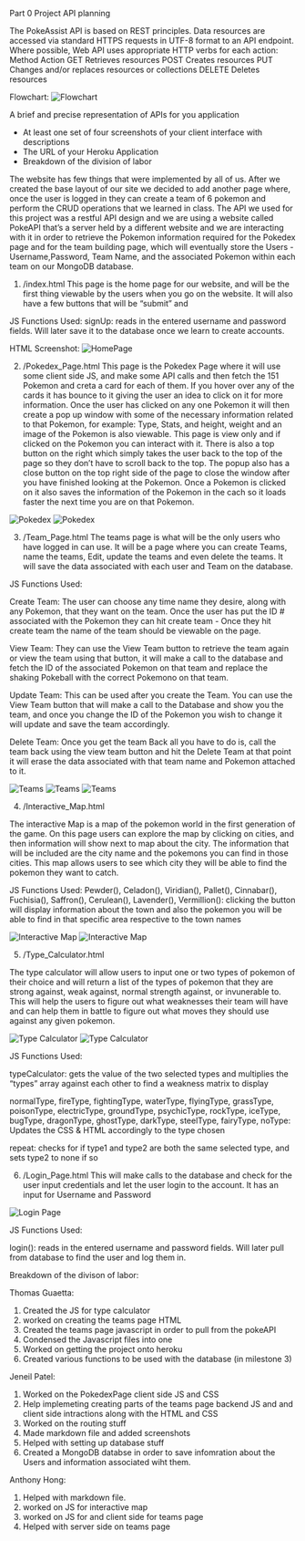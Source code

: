 Part 0 Project API planning

The PokeAssist API is based on REST principles. Data resources are accessed via standard HTTPS requests in UTF-8 format to an API endpoint. Where possible, Web API uses appropriate HTTP verbs for each action:
Method 	Action
GET 	Retrieves resources
POST 	Creates resources
PUT 	Changes and/or replaces resources or collections
DELETE 	Deletes resources


Flowchart:
![Flowchart](https://github.com/Jeenilpatel/cs326-final-Pi/blob/master/Docs/milestone2%20Images/API_Flowchart.JPG "Flowchart")


A brief and precise representation of APIs for you application
- At least one set of four screenshots of your client interface with descriptions
- The URL of your Heroku Application
- Breakdown of the division of labor 


The website has few things that were implemented by all of us. After we created the base layout of our site we decided to add another page where, once the user is logged in they can create a team of 6 pokemon and perform the CRUD operations that we learned in class. The API we used for this project was a restful API design and we are using a website called PokeAPI that’s a server held by a different website and we are interacting with it in order to retrieve the Pokemon information required for the Pokedex page and for the team building page, which will eventually store the Users - Username,Password,  Team Name, and the associated Pokemon within each team on our MongoDB database. 

    
1. /index.html
This page is the home page for our website, and will be the first thing viewable by the users when you go on the website. It will also have a few buttons that will be “submit” and 

JS Functions Used:
signUp: reads in the entered username and password fields. Will later save it to the database once we learn to create accounts.

HTML Screenshot:
![HomePage](https://github.com/Jeenilpatel/cs326-final-Pi/blob/master/Docs/milestone2%20Images/Home%20Page.png "Home Page HTML")


2. /Pokedex_Page.html
This page is the Pokedex Page where it will use some client side JS, and make some API calls and then fetch the 151 Pokemon and creta a card for each of them. If you hover over any of the cards it has bounce to it giving the user an idea to click on it for more information. Once the user has clicked on any one Pokemon it will then create a pop up window with some of the necessary information related to that Pokemon, for example: Type, Stats, and height, weight and an image of the Pokemon is also viewable.
    This page is view only and if clicked on the Pokemon you can interact with it. There is also a top button on the right which simply takes the user back to the top of the page so they don’t have to scroll back to the top. The popup also has a close button on the top right side of the page to close the window after you have finished looking at the Pokemon. Once a Pokemon is clicked on it also saves the information of the Pokemon in the cach so it loads faster the next time you are on that Pokemon. 

![Pokedex](https://github.com/Jeenilpatel/cs326-final-Pi/blob/master/Docs/milestone2%20Images/Pokdex%20p1.png "Pokedex p1")
![Pokedex](https://github.com/Jeenilpatel/cs326-final-Pi/blob/master/Docs/milestone2%20Images/Pokedex%20p2.png "Pokedex p2")


3. /Team_Page.html
The teams page is what will be the only users who have logged in can use. It will be a page where you can create Teams, name the teams, Edit, update the teams and even delete the teams. It will save the data associated with each user and Team on the database. 

JS Functions Used:

Create Team: The user can choose any time name they desire, along with any Pokemon, that they want on the team. Once the user has put the ID # associated with the Pokemon they can hit create team - Once they hit create team the name of the team should be viewable on the page. 

View Team: They can use the View Team button to retrieve the team again or view the team using that button, it will make a call to the database and fetch the ID of the associated Pokemon on that team and replace the shaking Pokeball with the correct Pokemono on that team. 

Update Team: This can be used after you create the Team. You can use the View Team button that will make a call to the Database and show you the team, and once you change the ID of the Pokemon you wish to change it will update and save the team accordingly. 

Delete Team: Once you get the team Back all you have to do is, call the team back using the view team button and hit the Delete Team at that point it will erase the data associated with that team name and Pokemon attached  to it. 

![Teams](https://github.com/Jeenilpatel/cs326-final-Pi/blob/master/Docs/milestone2%20Images/Teams-page%20p1.png "Teams p1")
![Teams](https://github.com/Jeenilpatel/cs326-final-Pi/blob/master/Docs/milestone2%20Images/Teams-page%20p2.png "Teams p2")
![Teams](https://github.com/Jeenilpatel/cs326-final-Pi/blob/master/Docs/milestone2%20Images/Teams-page%20p3.png "Teams p3")

4. /Interactive_Map.html

The interactive Map is a map of the pokemon world in the first generation of the game. On this page users can explore the map by clicking on cities, and then information will show next to map about the city. The information that will be included are the city name and the pokemons you can find in those cities. This map allows users to see which city they will be able to find the pokemon they want to catch.

JS Functions Used:
Pewder(), Celadon(), Viridian(), Pallet(), Cinnabar(), Fuchisia(), Saffron(), Cerulean(), Lavender(), Vermillion(): clicking the button will display information about the town and also the pokemon you will be able to find in that specific area respective to the town names

![Interactive Map](https://github.com/Jeenilpatel/cs326-final-Pi/blob/master/Docs/milestone2%20Images/Maps%20p1.png "Interactive Map p1")
![Interactive Map](https://github.com/Jeenilpatel/cs326-final-Pi/blob/master/Docs/milestone2%20Images/Mapes%20p2.png "Interactive Map p2")


5. /Type_Calculator.html

The type calculator will allow users to input one or two types of pokemon of their choice and will return a list of the types of pokemon that they are strong against, weak against, normal strength against, or invunerable to. This will help the users to figure out what weaknesses their team will have and can help them in battle to figure out what moves they should use against any given pokemon.

![Type Calculator](https://github.com/Jeenilpatel/cs326-final-Pi/blob/master/Docs/milestone2%20Images/Type-calc%20p1.png "Type Calculator p1")
![Type Calculator](https://github.com/Jeenilpatel/cs326-final-Pi/blob/master/Docs/milestone2%20Images/Type-calc%20p2.png "Type Calculator p2")

JS Functions Used:

typeCalculator: gets the value of the two selected types and multiplies the “types” array against each other to find a weakness matrix to display

normalType, fireType, fightingType, waterType, flyingType, grassType, poisonType, electricType, groundType, psychicType, rockType, iceType, bugType, dragonType, ghostType, darkType, steelType, fairyType, noType: Updates the CSS & HTML accordingly to the type chosen

repeat: checks for if type1 and type2 are both the same selected type, and sets type2 to none if so


6. /Login_Page.html
This will make calls to the database and check for the user input credentials and let the user login to the account. It has an input for Username and Password

![Login Page](https://github.com/Jeenilpatel/cs326-final-Pi/blob/master/Docs/milestone2%20Images/Login.png "Login")

JS Functions Used:

login(): reads in the entered username and password fields. Will later pull from database to find the user and log them in.


Breakdown of the divison of labor:

Thomas Guaetta:
1. Created the JS for type calculator
2. worked on creating the teams page HTML
3. Created the teams page javascript in order to pull from the pokeAPI
4. Condensed the Javascript files into one
5. Worked on getting the project onto heroku
6. Created various functions to be used with the database (in milestone 3)

Jeneil Patel:
1. Worked on the PokedexPage client side JS and CSS 
2. Help implemeting creating parts of the teams page backend JS and and client side intractions along with the HTML and CSS
3. Worked on the routing stuff 
4. Made markdown file and added screenshots 
5. Helped with setting up database stuff
6. Created a MongoDB databse in order to save infomration about the Users and information associated wiht them.

Anthony Hong:
1. Helped with markdown file.
2. worked on JS for interactive map 
3. worked on JS for and client side for teams page
4. Helped with server side on teams page